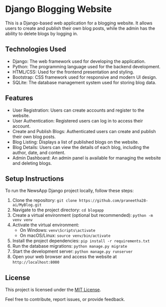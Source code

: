 # Django Blogging Website

This is a Django-based web application for a blogging website. It allows users to create and publish their own blog posts, while the admin has the ability to delete blogs by logging in.

## Technologies Used

- Django: The web framework used for developing the application.
- Python: The programming language used for the backend development.
- HTML/CSS: Used for the frontend presentation and styling.
- Bootstrap: CSS framework used for responsive and modern UI design.
- SQLite: The database management system used for storing blog data.

## Features

- User Registration: Users can create accounts and register to the website.
- User Authentication: Registered users can log in to access their account.
- Create and Publish Blogs: Authenticated users can create and publish their own blog posts.
- Blog Listing: Displays a list of published blogs on the website.
- Blog Details: Users can view the details of each blog, including the author, date, and content.
- Admin Dashboard: An admin panel is available for managing the website and deleting blogs.

## Setup Instructions

To run the NewsApp Django project locally, follow these steps:

1. Clone the repository: `git clone https://github.com/praneetha28-ai/MyBlog.git`
2. Navigate to the project directory: `cd blogapp`
3. Create a virtual environment (optional but recommended): `python -m venv venv`
4. Activate the virtual environment: 
   - On Windows: `venv\Scripts\activate`
   - On macOS/Linux: `source venv/bin/activate`
5. Install the project dependencies: `pip install -r requirements.txt`
6. Run the database migrations: `python manage.py migrate`
7. Start the development server: `python manage.py runserver`
8. Open your web browser and access the website at `http://localhost:8000`

## License

This project is licensed under the [MIT License](LICENSE).

Feel free to contribute, report issues, or provide feedback.